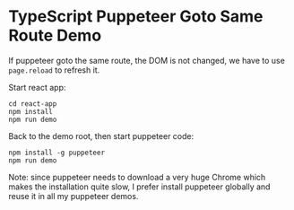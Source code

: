 TypeScript Puppeteer Goto Same Route Demo
=========================================

If puppeteer goto the same route, the DOM is not changed,
we have to use `page.reload` to refresh it.

Start react app:

```
cd react-app
npm install
npm run demo
```

Back to the demo root, then start puppeteer code:

```
npm install -g puppeteer
npm run demo
```

Note: since puppeteer needs to download a very huge Chrome which makes the installation quite slow,
I prefer install puppeteer globally and reuse it in all my puppeteer demos.
